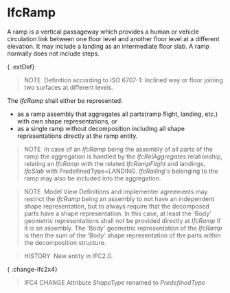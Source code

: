 IfcRamp
=======

A ramp is a vertical passageway which provides a human or vehicle circulation link between one floor level and another floor level at a different elevation. It may include a landing as an intermediate floor slab. A ramp normally does not include steps.

{ .extDef}
> NOTE&nbsp; Definition according to ISO 6707-1: Inclined way or floor joining two surfaces at different levels.

The _IfcRamp_ shall either be represented:

* as a ramp assembly that aggregates all parts(ramp flight, landing, etc.) with own shape representations, or
* as a single ramp without decomposition including all shape representations directly at the ramp entity.

> NOTE&nbsp; In case of an _IfcRamp_ being the assembly of all parts of the ramp the aggregation is handled by the _IfcRelAggregates_ relationship, relating an _IfcRamp_ with the related _IfcRampFlight_ and landings, _IfcSlab_ with PredefinedType=LANDING. _IfcRailing_'s belonging to the ramp may also be included into the aggregation.

> NOTE&nbsp; Model View Definitions and implementer agreements may restrict the _IfcRamp_ being an assembly to not have an independent shape representation, but to always require that the decomposed parts have a shape representation. In this case, at least the 'Body' geometric representations shall not be provided directly at _IfcRamp_ if it is an assembly. The 'Body' geometric representation of the _IfcRamp_ is then the sum of the 'Body' shape representation of the parts within the decomposition structure.

> HISTORY&nbsp; New entity in IFC2.0.

{ .change-ifc2x4}
> IFC4 CHANGE Attribute _ShapeType_ renamed to _PredefinedType_

